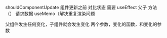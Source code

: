 shouldComponentUpdate 组件更新之前
对比状态 需要 useEffect 父子 方法（）
请求数据
useMemo（解决重复渲染问题

父组件发生任何变化，子组件就会发生变化
两个参数，变化的函数，和变化的参数